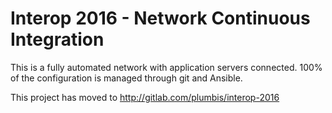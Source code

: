 # Interop 2016 - Network Continuous Integration
This is a fully automated network with application servers connected. 100% of the configuration is managed through git and Ansible. 

This project has moved to http://gitlab.com/plumbis/interop-2016

